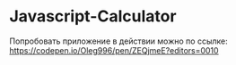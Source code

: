 ﻿# Javascript-Calculator
 
 Попробовать приложение в действии можно по ссылке:
 https://codepen.io/Oleg996/pen/ZEQjmeE?editors=0010
